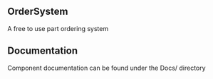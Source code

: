 OrderSystem
------------
A free to use part ordering system

Documentation
--------------
Component documentation can be found under the Docs/ directory